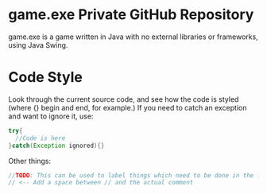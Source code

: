 # **game.exe Private GitHub Repository**
game.exe is a game written in Java with no external libraries or frameworks, using Java Swing.

# Code Style
Look through the current source code, and see how the code is styled (where {} begin and end, for example.)
If you need to catch an exception and want to ignore it, use:
```java
try{
  //Code is here
}catch(Exception ignored){}
```
Other things:
```java
//TODO: This can be used to label things which need to be done in the future
// <-- Add a space between // and the actual comment
```
